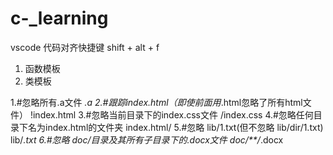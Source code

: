 # c-_learning



vscode 代码对齐快捷键  shift + alt + f
1. 函数模板
2. 类模板

1.#忽略所有.a文件
*.a
2.#跟踪index.html（即使前面用*.html忽略了所有html文件）
!index.html
3.#忽略当前目录下的index.css文件
/index.css
4.#忽略任何目录下名为index.html的文件夹
index.html/
5.#忽略 lib/1.txt(但不忽略 lib/dir/1.txt)
lib/*.txt
6.#忽略 doc/目录及其所有子目录下的.docx文件
doc/**/*.docx

